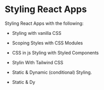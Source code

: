 # Styling React Apps

Styling React Apps with the following:

- Styling with vanilla CSS
- Scoping Styles with CSS Modules
- CSS in js Styling with Styled Components
- Stylin With Tailwind CSS
- Static & Dynamic (conditional) Styling.

- Static & Dy